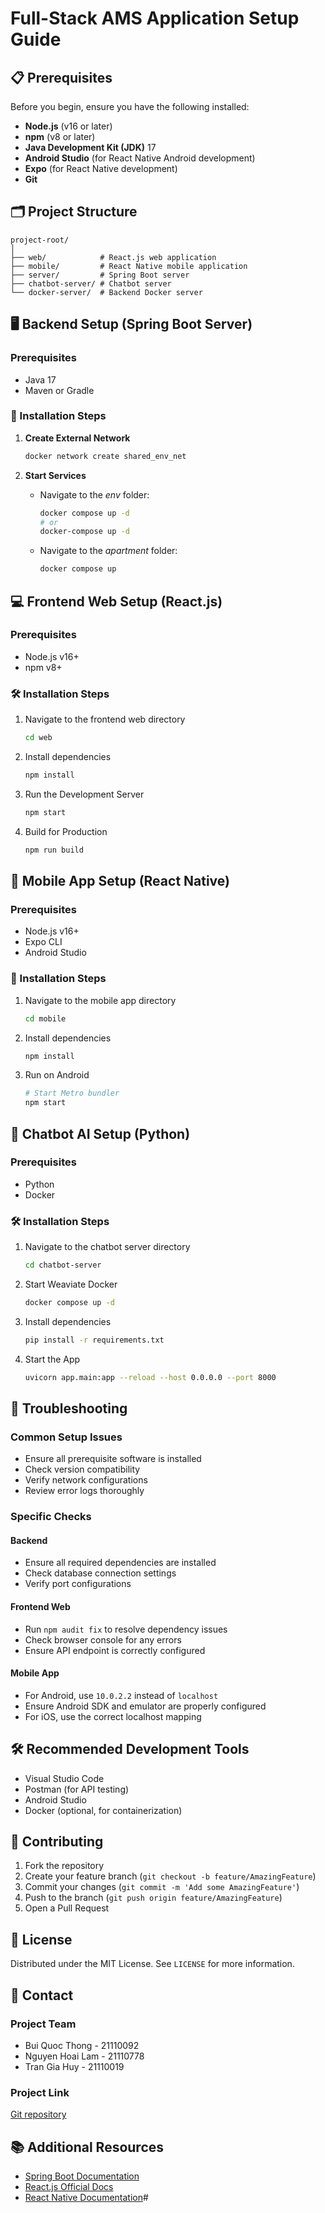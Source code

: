 # Full-Stack AMS Application Setup Guide

## 📋 Prerequisites

Before you begin, ensure you have the following installed:

- **Node.js** (v16 or later)
- **npm** (v8 or later)
- **Java Development Kit (JDK)** 17
- **Android Studio** (for React Native Android development)
- **Expo** (for React Native development)
- **Git**

## 🗂️ Project Structure

```
project-root/
│
├── web/            # React.js web application
├── mobile/         # React Native mobile application
├── server/         # Spring Boot server
├── chatbot-server/ # Chatbot server
└── docker-server/  # Backend Docker server
```

## 🖥️ Backend Setup (Spring Boot Server)

### Prerequisites

- Java 17
- Maven or Gradle

### 🚀 Installation Steps

1. **Create External Network**

   ```bash
   docker network create shared_env_net
   ```

2. **Start Services**

   - Navigate to the _env_ folder:

     ```bash
     docker compose up -d
     # or
     docker-compose up -d
     ```

   - Navigate to the _apartment_ folder:
     ```bash
     docker compose up
     ```

## 💻 Frontend Web Setup (React.js)

### Prerequisites

- Node.js v16+
- npm v8+

### 🛠️ Installation Steps

1. Navigate to the frontend web directory

   ```bash
   cd web
   ```

2. Install dependencies

   ```bash
   npm install
   ```

3. Run the Development Server

   ```bash
   npm start
   ```

4. Build for Production
   ```bash
   npm run build
   ```

## 📱 Mobile App Setup (React Native)

### Prerequisites

- Node.js v16+
- Expo CLI
- Android Studio

### 🚀 Installation Steps

1. Navigate to the mobile app directory

   ```bash
   cd mobile
   ```

2. Install dependencies

   ```bash
   npm install
   ```

3. Run on Android
   ```bash
   # Start Metro bundler
   npm start
   ```

## 🤖 Chatbot AI Setup (Python)

### Prerequisites

- Python
- Docker

### 🛠️ Installation Steps

1. Navigate to the chatbot server directory

   ```bash
   cd chatbot-server
   ```

2. Start Weaviate Docker

   ```bash
   docker compose up -d
   ```

3. Install dependencies

   ```bash
   pip install -r requirements.txt
   ```

4. Start the App
   ```bash
   uvicorn app.main:app --reload --host 0.0.0.0 --port 8000
   ```

## 🔧 Troubleshooting

### Common Setup Issues

- Ensure all prerequisite software is installed
- Check version compatibility
- Verify network configurations
- Review error logs thoroughly

### Specific Checks

#### Backend

- Ensure all required dependencies are installed
- Check database connection settings
- Verify port configurations

#### Frontend Web

- Run `npm audit fix` to resolve dependency issues
- Check browser console for any errors
- Ensure API endpoint is correctly configured

#### Mobile App

- For Android, use `10.0.2.2` instead of `localhost`
- Ensure Android SDK and emulator are properly configured
- For iOS, use the correct localhost mapping

## 🛠️ Recommended Development Tools

- Visual Studio Code
- Postman (for API testing)
- Android Studio
- Docker (optional, for containerization)

## 🤝 Contributing

1. Fork the repository
2. Create your feature branch (`git checkout -b feature/AmazingFeature`)
3. Commit your changes (`git commit -m 'Add some AmazingFeature'`)
4. Push to the branch (`git push origin feature/AmazingFeature`)
5. Open a Pull Request

## 📄 License

Distributed under the MIT License. See `LICENSE` for more information.

## 📧 Contact

### Project Team

- Bui Quoc Thong - 21110092
- Nguyen Hoai Lam - 21110778
- Tran Gia Huy - 21110019

### Project Link

[Git repository](https://github.com/buiquocthong/final-new-tech-project.git)

## 📚 Additional Resources

- [Spring Boot Documentation](https://docs.spring.io/spring-boot/docs/current/reference/htmlsingle/)
- [React.js Official Docs](https://reactjs.org/docs/getting-started.html)
- [React Native Documentation](https://reactnative.dev/docs/getting-started)#
